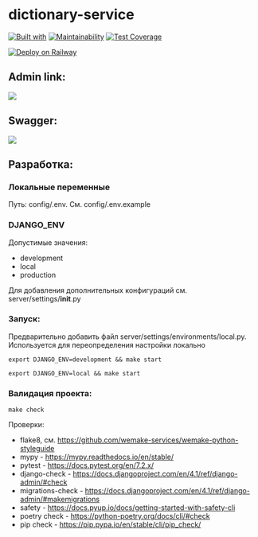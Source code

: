 # dictionary-service

[![Built with](https://img.shields.io/badge/Built_with-Cookiecutter_Django_Rest-F7B633.svg)](https://github.com/agconti/cookiecutter-django-rest)
[![Maintainability](https://api.codeclimate.com/v1/badges/c02aa4a7e79ce48b7554/maintainability)](https://codeclimate.com/github/asidowner/dictionary_service/maintainability)
[![Test Coverage](https://api.codeclimate.com/v1/badges/c02aa4a7e79ce48b7554/test_coverage)](https://codeclimate.com/github/asidowner/dictionary_service/test_coverage)

[![Deploy on Railway](https://railway.app/button.svg)](https://railway.app/new/template/GB6Eki?referralCode=U5zXSw)

## Admin link:
[<img src="https://img.shields.io/website?label=Admin%20link&up_message=online&url=https%3A%2F%2Fdictionaryservice-production.up.railway.app%2Fadmin%2F">](https://dictionaryservice-production.up.railway.app/admin/)

## Swagger:
[<img src="https://img.shields.io/swagger/valid/3.0?specUrl=https://dictionaryservice-production.up.railway.app/api/schema/">](https://dictionaryservice-production.up.railway.app/api/schema/swagger-ui/)

## Разработка:

### Локальные переменные

Путь: config/.env. См. config/.env.example

### DJANGO_ENV

Допустимые значения:
* development
* local
* production

Для добавления дополнительных конфигураций см. server/settings/__init__.py

### Запуск:

Предварительно добавить файл server/settings/environments/local.py.
Используется для переопределения настройки локально

```shell
export DJANGO_ENV=development && make start

export DJANGO_ENV=local && make start
```

### Валидация проекта:

```shell
make check
```

Проверки:

* flake8, см. https://github.com/wemake-services/wemake-python-styleguide
* mypy - https://mypy.readthedocs.io/en/stable/
* pytest - https://docs.pytest.org/en/7.2.x/
* django-check - https://docs.djangoproject.com/en/4.1/ref/django-admin/#check
* migrations-check - https://docs.djangoproject.com/en/4.1/ref/django-admin/#makemigrations
* safety - https://docs.pyup.io/docs/getting-started-with-safety-cli
* poetry check - https://python-poetry.org/docs/cli/#check
* pip check - https://pip.pypa.io/en/stable/cli/pip_check/
